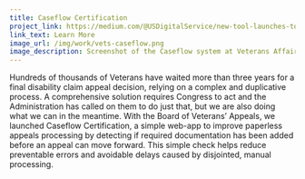 ```yaml
---
title: Caseflow Certification
project_link: https://medium.com/@USDigitalService/new-tool-launches-to-improve-the-benefits-claim-appeals-process-at-the-va-59c2557a4a1c#.7cp6wmd0t
link_text: Learn More
image_url: /img/work/vets-caseflow.png
image_description: Screenshot of the Caseflow system at Veterans Affairs
---
```


Hundreds of thousands of Veterans have waited more than three years for a final disability claim appeal decision, relying on a complex and duplicative process. A comprehensive solution requires Congress to act and the Administration has called on them to do just that, but we are also doing what we can in the meantime. With the Board of Veterans&#8217; Appeals, we launched Caseflow Certification, a simple web-app to improve paperless appeals processing by detecting if required documentation has been added before an appeal can move forward. This simple check helps reduce preventable errors and avoidable delays caused by disjointed, manual processing.